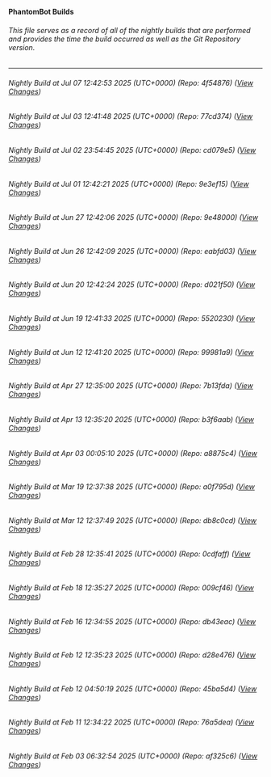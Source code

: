 **PhantomBot Builds**

###### This file serves as a record of all of the nightly builds that are performed and provides the time the build occurred as well as the Git Repository version.
-------------------------------------------------------------------------------------------------------------
###### Nightly Build at Jul 07 12:42:53 2025 (UTC+0000) (Repo: 4f54876) ([View Changes](https://github.com/PhantomBot/PhantomBot/compare/77cd374...4f54876))
###### Nightly Build at Jul 03 12:41:48 2025 (UTC+0000) (Repo: 77cd374) ([View Changes](https://github.com/PhantomBot/PhantomBot/compare/cd079e5...77cd374))
###### Nightly Build at Jul 02 23:54:45 2025 (UTC+0000) (Repo: cd079e5) ([View Changes](https://github.com/PhantomBot/PhantomBot/compare/9e3ef15...cd079e5))
###### Nightly Build at Jul 01 12:42:21 2025 (UTC+0000) (Repo: 9e3ef15) ([View Changes](https://github.com/PhantomBot/PhantomBot/compare/9e48000...9e3ef15))
###### Nightly Build at Jun 27 12:42:06 2025 (UTC+0000) (Repo: 9e48000) ([View Changes](https://github.com/PhantomBot/PhantomBot/compare/eabfd03...9e48000))
###### Nightly Build at Jun 26 12:42:09 2025 (UTC+0000) (Repo: eabfd03) ([View Changes](https://github.com/PhantomBot/PhantomBot/compare/d021f50...eabfd03))
###### Nightly Build at Jun 20 12:42:24 2025 (UTC+0000) (Repo: d021f50) ([View Changes](https://github.com/PhantomBot/PhantomBot/compare/5520230...d021f50))
###### Nightly Build at Jun 19 12:41:33 2025 (UTC+0000) (Repo: 5520230) ([View Changes](https://github.com/PhantomBot/PhantomBot/compare/99981a9...5520230))
###### Nightly Build at Jun 12 12:41:20 2025 (UTC+0000) (Repo: 99981a9) ([View Changes](https://github.com/PhantomBot/PhantomBot/compare/7b13fda...99981a9))
###### Nightly Build at Apr 27 12:35:00 2025 (UTC+0000) (Repo: 7b13fda) ([View Changes](https://github.com/PhantomBot/PhantomBot/compare/b3f6aab...7b13fda))
###### Nightly Build at Apr 13 12:35:20 2025 (UTC+0000) (Repo: b3f6aab) ([View Changes](https://github.com/PhantomBot/PhantomBot/compare/a8875c4...b3f6aab))
###### Nightly Build at Apr 03 00:05:10 2025 (UTC+0000) (Repo: a8875c4) ([View Changes](https://github.com/PhantomBot/PhantomBot/compare/a0f795d...a8875c4))
###### Nightly Build at Mar 19 12:37:38 2025 (UTC+0000) (Repo: a0f795d) ([View Changes](https://github.com/PhantomBot/PhantomBot/compare/db8c0cd...a0f795d))
###### Nightly Build at Mar 12 12:37:49 2025 (UTC+0000) (Repo: db8c0cd) ([View Changes](https://github.com/PhantomBot/PhantomBot/compare/0cdfaff...db8c0cd))
###### Nightly Build at Feb 28 12:35:41 2025 (UTC+0000) (Repo: 0cdfaff) ([View Changes](https://github.com/PhantomBot/PhantomBot/compare/009cf46...0cdfaff))
###### Nightly Build at Feb 18 12:35:27 2025 (UTC+0000) (Repo: 009cf46) ([View Changes](https://github.com/PhantomBot/PhantomBot/compare/db43eac...009cf46))
###### Nightly Build at Feb 16 12:34:55 2025 (UTC+0000) (Repo: db43eac) ([View Changes](https://github.com/PhantomBot/PhantomBot/compare/d28e476...db43eac))
###### Nightly Build at Feb 12 12:35:23 2025 (UTC+0000) (Repo: d28e476) ([View Changes](https://github.com/PhantomBot/PhantomBot/compare/45ba5d4...d28e476))
###### Nightly Build at Feb 12 04:50:19 2025 (UTC+0000) (Repo: 45ba5d4) ([View Changes](https://github.com/PhantomBot/PhantomBot/compare/76a5dea...45ba5d4))
###### Nightly Build at Feb 11 12:34:22 2025 (UTC+0000) (Repo: 76a5dea) ([View Changes](https://github.com/PhantomBot/PhantomBot/compare/af325c6...76a5dea))
###### Nightly Build at Feb 03 06:32:54 2025 (UTC+0000) (Repo: af325c6) ([View Changes](https://github.com/PhantomBot/PhantomBot/compare/1e00e08...af325c6))
